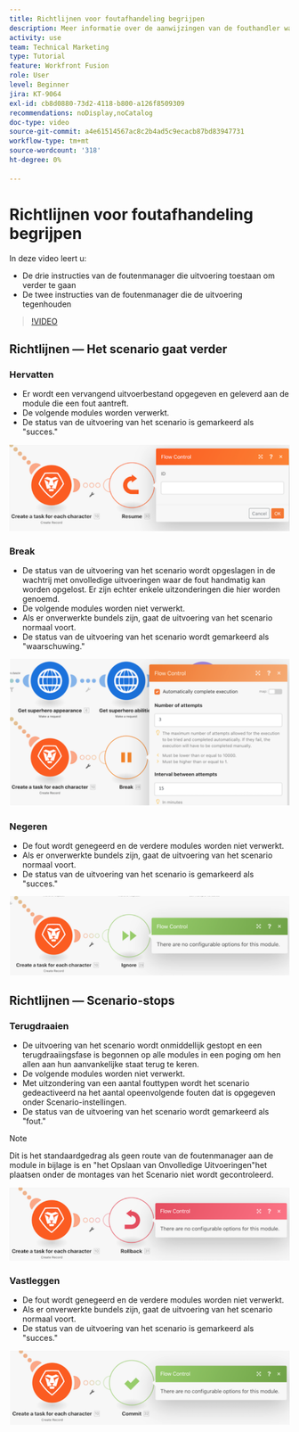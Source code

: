 ```yaml
---
title: Richtlijnen voor foutafhandeling begrijpen
description: Meer informatie over de aanwijzingen van de fouthandler waarmee uitvoering kan worden voortgezet en over de instructies die de uitvoering stoppen, kunt u in [!DNL Adobe Workfront Fusion].
activity: use
team: Technical Marketing
type: Tutorial
feature: Workfront Fusion
role: User
level: Beginner
jira: KT-9064
exl-id: cb8d0880-73d2-4118-b800-a126f8509309
recommendations: noDisplay,noCatalog
doc-type: video
source-git-commit: a4e61514567ac8c2b4ad5c9ecacb87bd83947731
workflow-type: tm+mt
source-wordcount: '318'
ht-degree: 0%

---
```


# Richtlijnen voor foutafhandeling begrijpen

In deze video leert u:

* De drie instructies van de foutenmanager die uitvoering toestaan om verder te gaan
* De twee instructies van de foutenmanager die de uitvoering tegenhouden

>[!VIDEO](https://video.tv.adobe.com/v/335305/?quality=12&learn=on)

## Richtlijnen — Het scenario gaat verder

### Hervatten

* Er wordt een vervangend uitvoerbestand opgegeven en geleverd aan de module die een fout aantreft.
* De volgende modules worden verwerkt.
* De status van de uitvoering van het scenario is gemarkeerd als &quot;succes.&quot;

![Een afbeelding van een instructie Hervatten](assets/troubleshooting-and-error-handling-2.png)

### Break

* De status van de uitvoering van het scenario wordt opgeslagen in de wachtrij met onvolledige uitvoeringen waar de fout handmatig kan worden opgelost. Er zijn echter enkele uitzonderingen die hier worden genoemd.
* De volgende modules worden niet verwerkt.
* Als er onverwerkte bundels zijn, gaat de uitvoering van het scenario normaal voort.
* De status van de uitvoering van het scenario wordt gemarkeerd als &quot;waarschuwing.&quot;

![Afbeelding van een instructie Break](assets/troubleshooting-and-error-handling-3.png)

### Negeren

* De fout wordt genegeerd en de verdere modules worden niet verwerkt.
* Als er onverwerkte bundels zijn, gaat de uitvoering van het scenario normaal voort.
* De status van de uitvoering van het scenario is gemarkeerd als &quot;succes.&quot;

![Een afbeelding van een instructie Negeren](assets/troubleshooting-and-error-handling-4.png)

## Richtlijnen — Scenario-stops

### Terugdraaien

* De uitvoering van het scenario wordt onmiddellijk gestopt en een terugdraaiingsfase is begonnen op alle modules in een poging om hen allen aan hun aanvankelijke staat terug te keren.
* De volgende modules worden niet verwerkt.
* Met uitzondering van een aantal fouttypen wordt het scenario gedeactiveerd na het aantal opeenvolgende fouten dat is opgegeven onder Scenario-instellingen.
* De status van de uitvoering van het scenario wordt gemarkeerd als &quot;fout.&quot;

>[!NOTE]
>
>Dit is het standaardgedrag als geen route van de foutenmanager aan de module in bijlage is en &quot;het Opslaan van Onvolledige Uitvoeringen&quot;het plaatsen onder de montages van het Scenario niet wordt gecontroleerd.

![Een afbeelding van een instructie Terugdraaien](assets/troubleshooting-and-error-handling-5.png)

### Vastleggen

* De fout wordt genegeerd en de verdere modules worden niet verwerkt.
* Als er onverwerkte bundels zijn, gaat de uitvoering van het scenario normaal voort.
* De status van de uitvoering van het scenario is gemarkeerd als &quot;succes.&quot;

![Afbeelding van een instructie Vastleggen](assets/troubleshooting-and-error-handling-6.png)
